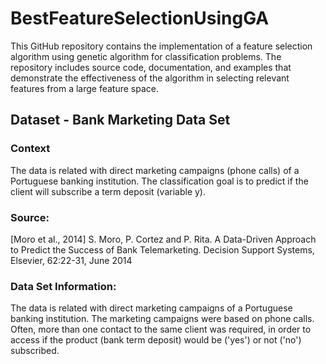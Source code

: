 # BestFeatureSelectionUsingGA
This GitHub repository contains the implementation of a feature selection algorithm using genetic algorithm for classification problems. The repository includes source code, documentation, and examples that demonstrate the effectiveness of the algorithm in selecting relevant features from a large feature space.


## Dataset - Bank Marketing Data Set
### Context
The data is related with direct marketing campaigns (phone calls) of a Portuguese banking institution. The classification goal is to predict if the client will subscribe a term deposit (variable y).

### Source:
[Moro et al., 2014] S. Moro, P. Cortez and P. Rita. A Data-Driven Approach to Predict the Success of Bank Telemarketing. Decision Support Systems, Elsevier, 62:22-31, June 2014

### Data Set Information:
The data is related with direct marketing campaigns of a Portuguese banking institution. The marketing campaigns were based on phone calls. Often, more than one contact to the same client was required, in order to access if the product (bank term deposit) would be ('yes') or not ('no') subscribed.
